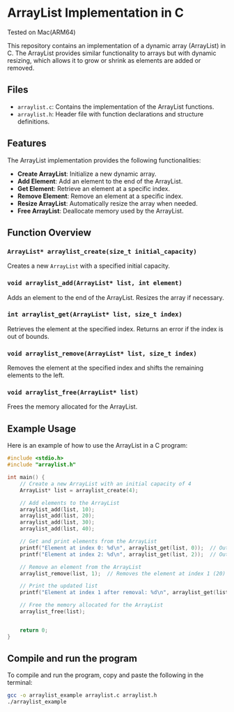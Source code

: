 # ArrayList Implementation in C

Tested on Mac(ARM64)

This repository contains an implementation of a dynamic array (ArrayList) in C. The ArrayList provides similar functionality to arrays but with dynamic resizing, which allows it to grow or shrink as elements are added or removed.

## Files

- `arraylist.c`: Contains the implementation of the ArrayList functions.
- `arraylist.h`: Header file with function declarations and structure definitions.

## Features

The ArrayList implementation provides the following functionalities:

- **Create ArrayList**: Initialize a new dynamic array.
- **Add Element**: Add an element to the end of the ArrayList.
- **Get Element**: Retrieve an element at a specific index.
- **Remove Element**: Remove an element at a specific index.
- **Resize ArrayList**: Automatically resize the array when needed.
- **Free ArrayList**: Deallocate memory used by the ArrayList.

## Function Overview

### `ArrayList* arraylist_create(size_t initial_capacity)`

Creates a new `ArrayList` with a specified initial capacity.

### `void arraylist_add(ArrayList* list, int element)`

Adds an element to the end of the ArrayList. Resizes the array if necessary.

### `int arraylist_get(ArrayList* list, size_t index)`

Retrieves the element at the specified index. Returns an error if the index is out of bounds.

### `void arraylist_remove(ArrayList* list, size_t index)`

Removes the element at the specified index and shifts the remaining elements to the left.

### `void arraylist_free(ArrayList* list)`

Frees the memory allocated for the ArrayList.


## Example Usage

Here is an example of how to use the ArrayList in a C program:

```c
#include <stdio.h>
#include "arraylist.h"

int main() {
    // Create a new ArrayList with an initial capacity of 4
    ArrayList* list = arraylist_create(4);

    // Add elements to the ArrayList
    arraylist_add(list, 10);
    arraylist_add(list, 20);
    arraylist_add(list, 30);
    arraylist_add(list, 40);

    // Get and print elements from the ArrayList
    printf("Element at index 0: %d\n", arraylist_get(list, 0));  // Output: 10
    printf("Element at index 2: %d\n", arraylist_get(list, 2));  // Output: 30

    // Remove an element from the ArrayList
    arraylist_remove(list, 1);  // Removes the element at index 1 (20)

    // Print the updated list
    printf("Element at index 1 after removal: %d\n", arraylist_get(list, 1));  // Output: 30

    // Free the memory allocated for the ArrayList
    arraylist_free(list);


    return 0;
}
```

## Compile and run the program
To compile and run the program, copy and paste the following in the terminal:
```bash
gcc -o arraylist_example arraylist.c arraylist.h
./arraylist_example
